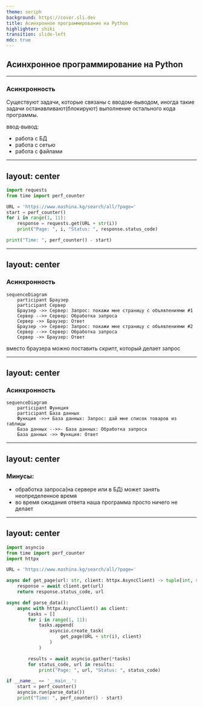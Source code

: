 ```yaml
---
theme: seriph
background: https://cover.sli.dev
title: Асинхронное программирование на Python
highlighter: shiki
transition: slide-left
mdc: true
---
```


## Асинхронное программирование на Python

---

### Асинхронность

Существуют задачи, которые связаны с вводом-выводом, иногда
такие задачи останавливают(блокируют) выполнение остального кода программы.

<v-click>ввод-вывод:</v-click>

<v-clicks>

- работа с БД
- работа с сетью
- работа с файлами 

</v-clicks>

---
layout: center
---

```python
import requests
from time import perf_counter

URL = 'https://www.mashina.kg/search/all/?page='
start = perf_counter()
for i in range(1, 11):
    response = requests.get(URL + str(i))
    print("Page: ", i, "Status: ", response.status_code)

print("Time: ", perf_counter() - start)
```


---
layout: center
---

### Асинхронность

```mermaid {scale: 0.8}
sequenceDiagram
    participant Браузер
    participant Сервер
    Браузер ->> Сервер: Запрос: покажи мне страницу с объявлениями #1
    Сервер -->> Сервер: Обработка запроса
    Сервер ->> Браузер: Ответ
    Браузер ->> Сервер: Запрос: покажи мне страницу с объявлениями #2
    Сервер -->> Сервер: Обработка запроса
    Сервер ->> Браузер: Ответ
```

вместо браузера можно поставить скрипт, который делает запрос

---
layout: center
---

### Асинхронность

```mermaid {scale: 1}
sequenceDiagram
    participant Функция
    participant База данных
    Функция ->>+ База данных: Запрос: дай мне список товаров из таблицы
    База данных -->>- База данных: Обработка запроса
    База данных ->> Функция: Ответ
```

---
layout: center
---

### Минусы:

<v-clicks>

- обработка запроса(на сервере или в БД) может занять неопределенное время
- во время ожидания ответа наша программа просто ничего не делает

</v-clicks>

---
layout: center
---

```python
import asyncio
from time import perf_counter
import httpx

URL = 'https://www.mashina.kg/search/all/?page='

async def get_page(url: str, client: httpx.AsyncClient) -> tuple[int, str]:
    response = await client.get(url)
    return response.status_code, url

async def parse_data():
    async with httpx.AsyncClient() as client:
        tasks = []
        for i in range(1, 11):
            tasks.append(
                asyncio.create_task(
                    get_page(URL + str(i), client)
                )
            )

        results = await asyncio.gather(*tasks)
        for status_code, url in results:
            print("Page: ", url, "Status: ", status_code)

if __name__ == '__main__':
    start = perf_counter()
    asyncio.run(parse_data())
    print("Time: ", perf_counter() - start)
```

